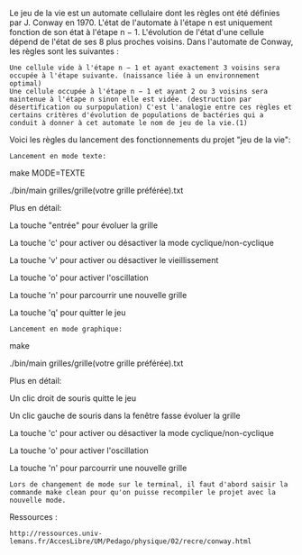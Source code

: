 Le jeu de la vie est un automate cellulaire dont les règles ont été définies par J. Conway en 1970. L'état de l'automate à l'étape n est uniquement fonction de son état à l'étape n − 1. L'évolution de l'état d'une cellule dépend de l'état de ses 8 plus proches voisins. Dans l'automate de Conway, les règles sont les suivantes :

    Une cellule vide à l'étape n − 1 et ayant exactement 3 voisins sera occupée à l'étape suivante. (naissance liée à un environnement optimal)
    Une cellule occupée à l'étape n − 1 et ayant 2 ou 3 voisins sera maintenue à l'étape n sinon elle est vidée. (destruction par désertification ou surpopulation) C'est l'analogie entre ces règles et certains critères d'évolution de populations de bactéries qui a conduit à donner à cet automate le nom de jeu de la vie.(1)

Voici les règles du lancement des fonctionnements du projet "jeu de la vie":

    Lancement en mode texte:

make MODE=TEXTE

./bin/main grilles/grille(votre grille préférée).txt

Plus en détail:

La touche "entrée" pour évoluer la grille

La touche 'c' pour activer ou désactiver la mode cyclique/non-cyclique

La touche 'v' pour activer ou désactiver le vieillissement

La touche 'o' pour activer l'oscillation

La touche 'n' pour parcourrir une nouvelle grille

La touche 'q' pour quitter le jeu

    Lancement en mode graphique:

make

./bin/main grilles/grille(votre grille préférée).txt

Plus en détail:

Un clic droit de souris quitte le jeu

Un clic gauche de souris dans la fenêtre fasse évoluer la grille

La touche 'c' pour activer ou désactiver la mode cyclique/non-cyclique

La touche 'o' pour activer l'oscillation

La touche 'n' pour parcourrir une nouvelle grille

    Lors de changement de mode sur le terminal, il faut d'abord saisir la commande make clean pour qu'on puisse recompiler le projet avec la nouvelle mode.

Ressources :

    http://ressources.univ-lemans.fr/AccesLibre/UM/Pedago/physique/02/recre/conway.html

